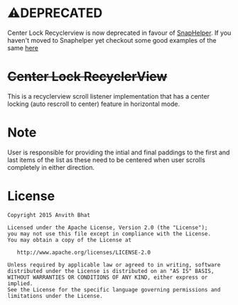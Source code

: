 # ⚠️DEPRECATED 
 Center Lock Recyclerview is now deprecated in favour of [SnapHelper](https://developer.android.com/reference/android/support/v7/widget/SnapHelper). If you haven't moved to Snaphelper yet checkout some good examples of the same [here](https://proandroiddev.com/android-recyclerview-snaphelper-19eaa9598da6)


# ~~Center Lock RecyclerView~~

This is a recyclerview scroll listener implementation that has a center locking (auto rescroll to center) feature in horizontal mode.

 

 Note
=======
 User is responsible for providing the intial and final paddings to the first and last items of the list as these need to be centered when user scrolls completely in either direction.
 
 License
=======
    Copyright 2015 Anvith Bhat

    Licensed under the Apache License, Version 2.0 (the "License");
    you may not use this file except in compliance with the License.
    You may obtain a copy of the License at

       http://www.apache.org/licenses/LICENSE-2.0

    Unless required by applicable law or agreed to in writing, software
    distributed under the License is distributed on an "AS IS" BASIS,
    WITHOUT WARRANTIES OR CONDITIONS OF ANY KIND, either express or implied.
    See the License for the specific language governing permissions and
    limitations under the License.

